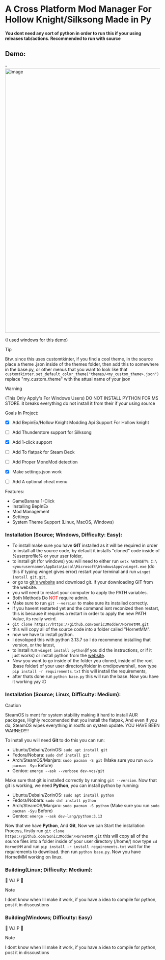 # A Cross Platform Mod Manager For Hollow Knight/Silksong Made in Py
<b> You dont need any sort of python in order to run this if your using releases tab/actions. Recommended to run with source </b>


<h2>Demo:</h2>
- <img width="702" height="858" alt="image" src="https://github.com/user-attachments/assets/d8d18a46-366d-4152-8705-5a1545bdecb4" />

(I used windows for this demo)


>[!TIP]
>Btw. since this uses customtkinter, if you find a cool theme, in the source place a theme .json inside of the themes folder, then add this to somewhere in the base.py, or other menus that you want to look like that ```customtkinter.set_default_color_theme("themes/<my_custom_theme>.json")``` replace "my_custom_theme" with the attual name of your json

>[!WARNING]
>(This Only Apply's For Windows Users) DO NOT INSTALL PYTHON FOR MS STORE. it breaks everything do not install it from their if your using source



Goals In Project:
- [x] Add BepinEx/Hollow Knight Modding Api Support For Hollow knight
- [ ] Add Thunderstore support for Silksong
- [x] Add 1-click support
- [ ] Add To flatpak for Steam Deck
- [ ] Add Proper MonoMod detection
- [x] Make settings.json work
- [ ] Add A optional cheat menu


Features:
- GameBanana 1-Click
- Installing BepInEx
- Mod Management
- Settings
- System Theme Support (Linux, MacOS, Windows)

<h3>Installation (Source; Windows, Difficulty: Easy):</h3>

- To install make sure you have <b>GIT</b> installed as it will be required in order to install all the source code, by default it installs "cloned" code inside of %userprofile% or your user folder,
- to install git (for windows) you will need to either run ```setx %WINGET% C:\<yourusername>\AppData\Local\Microsoft\WindowsApps\winget.exe``` (do this if typing winget gives error) restart your terminal and run ```winget install git.git```,
- or go to [git's website](git-scm.com) and download git. if your downloading GIT from the website.
- you will need to restart your computer to apply the PATH variables.
- Both Methods Do <font color="red">NOT</font> require admin.
- Make sure to run ```git --version``` to make sure its installed correctly.
- if you havent restarted yet and the command isnt reconized then restart, this is because it requires a restart in order to apply the new PATH Value, its really weird.
-  ```git clone https://https://github.com/Sonic3Modder/HornetMM.git```
- this will copy all of the source code into a folder called "HornetMM".
- now we have to install python.
- I devoloped this with python 3.13.7 so I do recommend installing that version, or the latest,
- to install run ```winget install python```(if you did the instructions, or if it just works) or install python from the [website](https://python.org).
- Now you want to go inside of the folder you cloned, inside of the root (base folder) of your user directory/folder in cmd/powershell, now type ```pip install -r requirements.txt``` this will install the requirements,
- after thats done run ```python base.py``` this will run the base. Now you have it working yay :D

<h3>Installation (Source; Linux, Difficulty: Medium):</h3>

> [!CAUTION]  
> SteamOS is ment for system stability making it hard to install AUR packages, Highly reccomended that you install the flatpak, And even if you do, SteamOS wipes everything in rootfs on system update. YOU HAVE BEEN WARNED‼️‼️

To install you will need <b>Git</b> to do this you can run:

- Ubuntu/Debain/ZorinOS: ```sudo apt install git```
- Fedora/Nobara: ```sudo dnf install git```
- Arch/SteamOS/Manjaro: ```sudo pacman -S git``` (Make sure you run ```sudo pacman -Syu``` Before)
- Gentoo: ```emerge --ask --verbose dev-vcs/git```

Make sure that git is installed correctly by running ```git --version```. Now that git is working, we need **Python**, you can install python by running:

- Ubuntu/Debain/ZorinOS: ```sudo apt install python```
- Fedora/Nobara: ```sudo dnf install python```
- Arch/SteamOS/Manjaro: ```sudo pacman -S python``` (Make sure you run ```sudo pacman -Syu``` Before)
- Gentoo: ```emerge --ask dev-lang/python:3.13```

Now that we have **Python**, And **Git**, Now we can Start the installation Process, firstly run ```git clone https://github.com/Sonic3Modder/HornetMM.git``` this will copy all of the source files into a folder inside of your user directory (/home/<yourusername>)
now type ```cd HornetMM``` and run ```pip install -r install requirements.txt``` wait for the requirements to download. then run ```python base.py```. Now you have HornetMM working on linux.

<h3>Building(Linux; Difficulty: Medium):</h3>
🚧 W.I.P 🚧

>[!NOTE]
> I dont know when Ill make it work, if you have a idea to compile for python, post it in disscustions

<h3>Building(Windows; Difficulty: Easy)</h3>
🚧 W.I.P 🚧

>[!NOTE]
> I dont know when Ill make it work, if you have a idea to compile for python, post it in disscustions

‎ 
‎ 
‎ 









